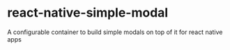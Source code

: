 # react-native-simple-modal
A configurable container to build simple modals on top of it for react native apps
